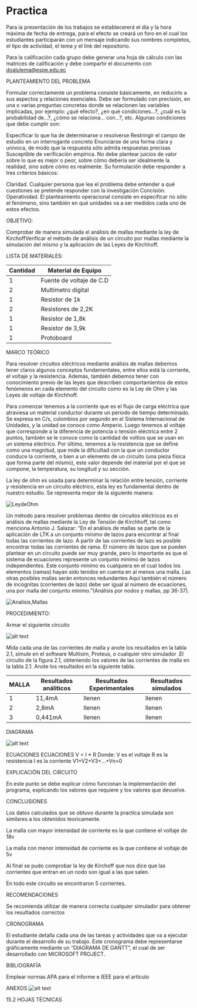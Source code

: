 # Practica

Para la presentación de los trabajos se establecererá el día y la hora máxima de fecha de entrega, para el efecto se creará un foro en el cual los estudiantes participarán con un mensaje indicando sus nombres completos, el tipo de actividad, el tema y el link del repositorio.

Para la calificación cada grupo debe generar una hoja de cálculo con las matrices de calificación y debe compartir el documento con doalulema@espe.edu.ec

PLANTEAMIENTO DEL PROBLEMA

Formular correctamente un problema consiste básicamente, en reducirlo a sus aspectos y relaciones esenciales. Debe ser formulado con precisión, en una o varias preguntas concretas donde se relacionen las variables implicadas, por ejemplo: ¿qué efecto?, ¿en qué condiciones...?, ¿cuál es la probabilidad de...?, ¿cómo se relaciona... con...?, etc. Algunas condiciones que debe cumplir son:

Especificar lo que ha de determinarse o resolverse
Restringir el campo de estudio en un interrogante concreto
Enunciarse de una forma clara y unívoca, de modo que la respuesta sólo admita respuestas precisas
Susceptible de verificación empírica. No debe plantear juicios de valor sobre lo que es mejor o peor, sobre cómo debería ser idealmente la realidad, sino sobre cómo es realmente.
Su formulación debe responder a tres criterios básicos:

Claridad. Cualquier persona que lea el problema debe entender a qué cuestiones se pretende responder con la investigación
Concisión.
Operatividad. El planteamiento operacional consiste en especificar no sólo el fenómeno, sino también en qué unidades va a ser medidos cada uno de estos efectos.

OBJETIVO:

Comprobar de manera simulada el análisis de mallas mediante la ley de KirchoffVerificar el método de análisis de un circuito por mallas mediante la simulación del mismo y la aplicación de las Leyes de Kirchhoff.

LISTA DE MATERIALES:

| Cantidad | Material de Equipo |
| ------------- | ------------- |
| 1  | Fuente de voltaje de C.D |
| 2  | Multímetro digital  |
|  1 | Resistor de 1k  |
|  2 | Resistores de 2,2K  |
| 1 | Resistor de 1,8k  |
| 1  | Resistor de 3,9k  |
| 1  | Protoboard          |

MARCO TEÓRICO


Para resolver circuitos eléctricos mediante análisis de mallas debemos tener claros algunos conceptos fundamentales, entre ellos está la corriente, el voltaje y la resistencia. Además, también debemos tener con conocimiento previo de las leyes que describen comportamientos de estos fenómenos en cada elemento del circuito como es la Ley de Ohm y las Leyes de voltaje de Kirchhoff. 


Para comenzar tenemos a la corriente que es el flujo de carga eléctrica que atraviesa un material conductor durante un periodo de tiempo determinado. Se expresa en C/s, culombios por segundo en el Sistema Internacional de Unidades, y la unidad se conoce como Amperio. Luego tenemos al voltaje que corresponde a la diferencia de potencia o tensión eléctrica entre 2 puntos, también se le conoce como la cantidad de voltios que se usan en un sistema eléctrico. Por último, tenemos a la resistencia que se define como una magnitud, que mide la dificultad con la que un conductor conduce la corriente, o bien a un elemento de un circuito (una pieza física que forma parte del mismo), este valor depende del material por el que se compone, la temperatura, su longitud y su sección.


La ley de ohm es usada para determinar la relación entre tensión, corriente y resistencia en un circuito eléctrico, esta ley es fundamental dentro de nuestro estudio. Se representa mejor de la siguiente manera:


![LeydeOhm]( https://github.com/Kevi7k/Practica/blob/master/Img/ley-de-ohm.png)


Un método para resolver problemas dentro de circuitos eléctricos es el análisis de mallas mediante la Ley de Tensión de Kirchhoff, tal como menciona Antonio J. Salazar: “En el análisis de mallas se parte de la aplicación de LTK a un conjunto mínimo de lazos para encontrar al final todas las corrientes de lazo. A partir de las corrientes de lazo es posible encontrar todas las corrientes de rama. El número de lazos que se pueden plantear en un circuito puede ser muy grande, pero lo importante es que el sistema de ecuaciones represente un conjunto mínimo de lazos independientes. Este conjunto mínimo es cualquiera en el cual todos los elementos (ramas) hayan sido tenidos en cuenta en al menos una malla. Las otras posibles mallas serán entonces redundantes Aquí también el número de incógnitas (corrientes de lazo) debe ser igual al número de ecuaciones, una por malla del conjunto mínimo.”(Análisis por nodos y mallas, pp 36-37).


![Analisis,Mallas]( https://github.com/Kevi7k/Practica/blob/master/Img/Ley-Voltaje-Kirchoff.png)



PROCEDIMIENTO:

Armar el siguiente circuito


![alt text](https://github.com/Kevi7k/Practica/blob/master/Img/Circuito.png)


Mida cada una de las corrientes de malla y anote los resultados en la tabla 2.1, simule en el software Multisim, Proteus, o cualquier otro simulador .El circuito de la figura 2.1, obteniendo los valores de las corrientes de malla en la tabla 2.1. Anote los resultados en la siguiente tabla.

| MALLA | Resultados análiticos |Resultados Experimentales|Resultados simulados |
|----|--------|------------|--------------|
|    1 |   11,4mA    |   llenen     |  llenen   |
|   2  |   2,8mA   |  llenen   |  llenen   |
|   3   |   0,441mA    |   llenen    |  llenen   |

DIAGRAMA

![alt text](https://github.com/Kevi7k/Practica/blob/master/Img/Diagrama.png)


ECUACIONES
ECUACIONES
V = I * R 
Donde: V es el voltaje
	R es la resistencia
	I es la corriente
V1+V2+V3+…+Vn=0


EXPLICACIÓN DEL CIRCUITO

En este punto se debe explicar cómo funcionan la implementación del programa, explicando los valores que requiere y los valores que devuelve.

CONCLUSIONES

Los datos calculados que se obtuvo durante la practica simulada son similares a los obtenidos teoricamente.


La malla con mayor intensidad de corriente es la que contiene el voltaje de 18v


La malla con menor intensidad de corriente es la que contiene el voltaje de 5v


Al final se pudo comprobar la ley de Kirchoff que nos dice que las corrientes que entran en un nodo son igual a las que salen.


En todo este circuito se encontraron 5 corrientes. 


RECOMENDACIONES

Se recomienda utilizar de manera correcta cualquier simulador para obtener los resultados correctos


CRONOGRAMA

El estudiante detalla cada una de las tareas y actividades que va a ejecutar durante el desarrollo de su trabajo. Este cronograma debe representarse gráficamente mediante un “DIAGRAMA DE GANTT”, el cual de ser desarrollado con MICROSOFT PROJECT.


BIBLIOGRAFÍA

Emplear normas APA para el informe e IEEE para el artículo

ANEXOS
![alt text](https://github.com/Kevi7k/Practica/blob/master/Img/Procedimiento%20circuito.jpg)

15.2 HOJAS TÉCNICAS
